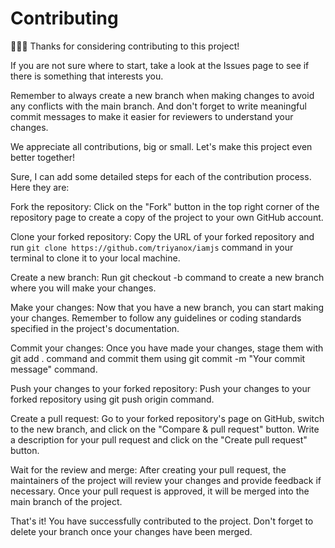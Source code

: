 # Contributing

👍🏼🎉 Thanks for considering contributing to this project!

If you are not sure where to start, take a look at the Issues page to see if there is something that interests you.

Remember to always create a new branch when making changes to avoid any conflicts with the main branch. And don't forget to write meaningful commit messages to make it easier for reviewers to understand your changes.

We appreciate all contributions, big or small. Let's make this project even better together!

Sure, I can add some detailed steps for each of the contribution process. Here they are:

Fork the repository: Click on the "Fork" button in the top right corner of the repository page to create a copy of the project to your own GitHub account.

Clone your forked repository: Copy the URL of your forked repository and run `git clone https://github.com/triyanox/iamjs` command in your terminal to clone it to your local machine.

Create a new branch: Run git checkout -b <new-branch-name> command to create a new branch where you will make your changes.

Make your changes: Now that you have a new branch, you can start making your changes. Remember to follow any guidelines or coding standards specified in the project's documentation.

Commit your changes: Once you have made your changes, stage them with git add . command and commit them using git commit -m "Your commit message" command.

Push your changes to your forked repository: Push your changes to your forked repository using git push origin <new-branch-name> command.

Create a pull request: Go to your forked repository's page on GitHub, switch to the new branch, and click on the "Compare & pull request" button. Write a description for your pull request and click on the "Create pull request" button.

Wait for the review and merge: After creating your pull request, the maintainers of the project will review your changes and provide feedback if necessary. Once your pull request is approved, it will be merged into the main branch of the project.

That's it! You have successfully contributed to the project. Don't forget to delete your branch once your changes have been merged.
